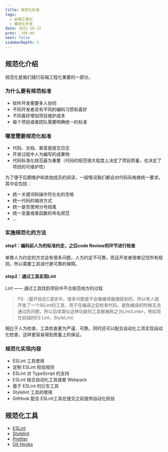 ```yaml
---
title: 规范化标准
tags: 
  - 前端工程化
  - 模块化开发
date: 2021-10-12
prev: ./04.md
next: false
sidebarDepth: 5
---
```


## 规范化介绍
规范化是我们践行前端工程化重要的一部分。

### 为什么要有规范标准

- 软件开发需要多人协同
- 不同开发者具有不同的编码习惯和喜好
- 不同喜好增加项目维护成本
- 每个项目或者团队需要明确统一的标准

### 哪里需要规范化标准

- 代码、文档、甚至是提交日志
- 开发过程中人为编写的成果物
- 代码标准化规范最为重要（代码的规范很大程度上决定了项目质量，也决定了项目的可维护性）

为了便于后期维护和其他成员的阅读，一般情况我们都会对代码风格做统一要求，其中会包括：
- 统一关键词和操作符左右的空格
- 统一代码的缩进方式
- 统一是否使用分号结尾
- 统一变量或者函数的命名规范
- ...

### 实施规范化的方法
#### step1：编码前人为的标准约定，之后code Review的环节进行检查
单靠人为约定的方式会有很多问题，人为约定不可靠，而且开发者很难记住所有规则，所以需要工具进行更可靠的保障。
#### step2：通过工具实现Lint
Lint —— 通过工具找到项目中不合规范地方的过程

> PS:（最开始在C语言中，很多问题是不会被编译器捕获到的，所以有人就开发了一个叫Lint的工具，用于在编译之前检查代码，避免编译的时候无法通过的问题，所以后续类似这种功能的工具都被称之为Lint/Linter，例如现在前端的ES Lint，StyleLint）

相比于人为检查，工具检查更为严谨、可靠。同时还可以配合自动化工具实现自动化检查，这样更容易得到质量上的保证。

### 规范化实现内容
- ESLint 工具使用
- 定制 ESLint 校验规则
- ESLint 对 TypeScript 的支持
- ESLint 结合自动化工具或者 Webpack
- 基于 ESLint 的衍生工具
- Stylelint 工具的使用
- GitHook 配合 ESLint工具在提交之前提供自动化校验

## 规范化工具
- [ESLint](./ESLint/01.md)
- [Stylelint](./Stylelint/README.md)
- [Prettier](./Prettier/README.md)
- [Git Hooks](./GitHooks/README.md)